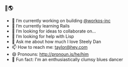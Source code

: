### 👋🌎

- 🔭 I’m currently working on building [@workos-inc](https://github.com/workos-inc)
- 🌱 I’m currently learning Rails
- 👯 I’m looking for ideas to collaborate on...
- 🤔 I’m looking for help with Lisp
- 💬 Ask me about how much I love Steely Dan
- 📫 How to reach me: taylor@hey.com
- 😄 Pronouns: http://pronoun.is/he/him
- 🕺 Fun fact: I'm an enthusiastically clumsy blues dancer
